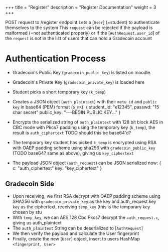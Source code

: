 +++
title = "Register"
description = "Register Documentation"
weight = 3
+++

POST request to /register endpoint
Lets a [`User`] (=student) to authenticate themselves to the system
This `request` can be rejected if the payload is malformed (=not authenticated properly) or if
the [`AuthRequest.user_id`] of the `request` is not in the list of users that can hold a Gradecoin account

# Authentication Process
- Gradecoin's Public Key (`gradecoin_public_key`) is listed on moodle.
- Gradecoin's Private Key (`gradecoin_private_key`) is loaded here

- Student picks a short temporary key (`k_temp`)
- Creates a JSON object (`auth_plaintext`) with their `metu_id` and `public key` in base64 (PEM) format (`S_PK`):
{
    student_id: "e12345",
    passwd: "15 char secret"
    public_key: "---BEGIN PUBLIC KEY..."
}

- Encrypts the serialized string of `auth_plaintext` with 128 bit block AES in CBC mode with Pkcs7 padding using the temporary key (`k_temp`), the result is `auth_ciphertext` TODO should this be base64'd?
- The temporary key student has picked `k_temp` is encrypted using RSA with OAEP padding scheme
using sha256 with `gradecoin_public_key` (TODO base64? same as above), giving us `key_ciphertext`
- The payload JSON object (`auth_request`) can be JSON serialized now:
{
    c: "auth_ciphertext"
    key: "key_ciphertext"
}

## Gradecoin Side

- Upon receiving, we first RSA decrypt with OAEP padding scheme using SHA256 with `gradecoin_private_key` as the key and auth_request.key `key` as the ciphertext, receiving `temp_key` (this is the temporary key chosen by stu
- With `temp_key`, we can AES 128 Cbc Pkcs7 decrypt the `auth_request.c`, giving us
auth_plaintext
- The `auth_plaintext` String can be deserialized to [`AuthRequest`]
- We then verify the payload and calculate the User fingerprint
- Finally, create the new [`User`] object, insert to users HashMap `<fingerprint, User>`


